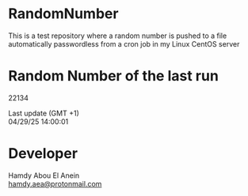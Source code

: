 # RandomNumber    
This is a test repository where a random number is pushed to a file automatically passwordless from a cron job in my Linux CentOS server    
# Random Number of the last run   
22134
      
Last update (GMT +1)    
04/29/25 14:00:01
# Developer    
Hamdy Abou El Anein   
hamdy.aea@protonmail.com

